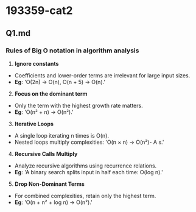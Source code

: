 # 193359-cat2

## Q1.md 
###  Rules of Big O notation in algorithm analysis

  1. **Ignore constants**
  - Coefficients and lower-order terms are irrelevant for large input sizes.
  - **Eg**: 'O(2n) → O(n), O(n + 5) → O(n).'

  2. **Focus on the dominant term**
  - Only the term with the highest growth rate matters.
  - **Eg**:  'O(n² + n) → O(n²).'

  3.  **Iterative Loops**
  -  A single loop iterating n times is O(n).
  - Nested loops multiply complexities: 'O(n × n) → O(n²)- A s.'

  4.  **Recursive Calls Multiply**
  - Analyze recursive algorithms using recurrence relations.
  - **Eg**: 'A binary search splits input in half each time: O(log n).'

  5. **Drop Non-Dominant Terms**
  - For combined complexities, retain only the highest term.  
  - **Eg**: 'O(n + n² + log n) → O(n²).'
  

  